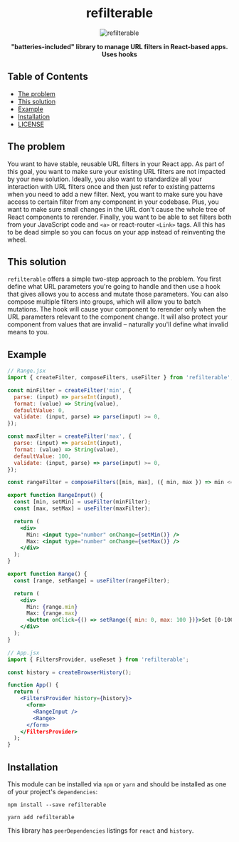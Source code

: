 <div align="center" markdown="1">

<h1>refilterable</h1>

<img src="https://user-images.githubusercontent.com/832496/59319154-7ea4ac80-8c7e-11e9-82d0-bbdeea3bb6d7.png" alt="refilterable" />

**"batteries-included" library to manage URL filters in React-based apps. Uses hooks**

</div>

## Table of Contents

- [The problem](#the-problem)
- [This solution](#this-solution)
- [Example](#example)
- [Installation](#installation)
- [LICENSE](#license)

## The problem

You want to have stable, reusable URL filters in your React app. As part of this goal, you want to make sure your existing URL filters are not impacted by your new solution. Ideally, you also want to standardize all your interaction with URL filters once and then just refer to existing patterns when you need to add a new filter. Next, you want to make sure you have access to certain filter from any component in your codebase. Plus, you want to make sure small changes in the URL don't cause the whole tree of React components to rerender. Finally, you want to be able to set filters both from your JavaScript code and `<a>` or react-router `<Link>` tags. All this has to be dead simple so you can focus on your app instead of reinventing the wheel.

## This solution

`refilterable` offers a simple two-step approach to the problem. You first define what URL parameters you're going to handle and then use a hook that gives allows you to access and mutate those parameters. You can also compose multiple filters into groups, which will allow you to batch mutations. The hook will cause your component to rerender only when the URL parameters relevant to the component change. It will also protect your component from values that are invalid – naturally you'll define what invalid means to you.

## Example

```jsx
// Range.jsx
import { createFilter, composeFilters, useFilter } from 'refilterable';

const minFilter = createFilter('min', {
  parse: (input) => parseInt(input),
  format: (value) => String(value),
  defaultValue: 0,
  validate: (input, parse) => parse(input) >= 0,
});

const maxFilter = createFilter('max', {
  parse: (input) => parseInt(input),
  format: (value) => String(value),
  defaultValue: 100,
  validate: (input, parse) => parse(input) >= 0,
});

const rangeFilter = composeFilters([min, max], ({ min, max }) => min <= max);

export function RangeInput() {
  const [min, setMin] = useFilter(minFilter);
  const [max, setMax] = useFilter(maxFilter);

  return (
    <div>
      Min: <input type="number" onChange={setMin()} />
      Max: <input type="number" onChange={setMax()} />
    </div>
  );
}

export function Range() {
  const [range, setRange] = useFilter(rangeFilter);

  return (
    <div>
      Min: {range.min}
      Max: {range.max}
      <button onClick={() => setRange({ min: 0, max: 100 })}>Set [0-100]</button>
    </div>
  );
}

// App.jsx
import { FiltersProvider, useReset } from 'refilterable';

const history = createBrowserHistory();

function App() {
  return (
    <FiltersProvider history={history}>
      <form>
        <RangeInput />
        <Range>
      </form>
    </FiltersProvider>
  );
}

```

## Installation

This module can be installed via `npm` or `yarn` and should be installed as one of your project's `dependencies`:

```
npm install --save refilterable
```

```
yarn add refilterable
```

This library has `peerDependencies` listings for `react` and `history`.
